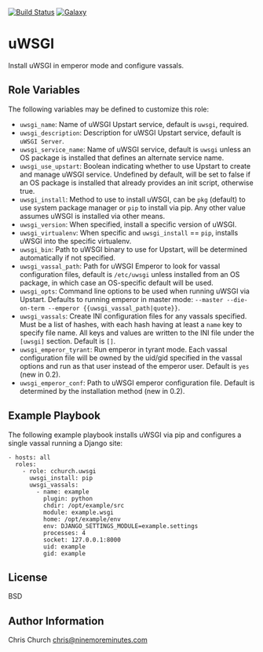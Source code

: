 [![Build Status](http://img.shields.io/travis/cchurch/ansible-role-uwsgi.svg)](https://travis-ci.org/cchurch/ansible-role-uwsgi)
[![Galaxy](http://img.shields.io/badge/galaxy-cchurch.uwsgi-blue.svg)](https://galaxy.ansible.com/list#/roles/4388)

uWSGI
=====

Install uWSGI in emperor mode and configure vassals.

Role Variables
--------------

The following variables may be defined to customize this role:

- `uwsgi_name`: Name of uWSGI Upstart service, default is `uwsgi`, required.
- `uwsgi_description`: Description for uWSGI Upstart service, default is
  `uWSGI Server`.
- `uwsgi_service_name`: Name of uWSGI service, default is `uwsgi` unless an OS
  package is installed that defines an alternate service name.
- `uwsgi_use_upstart`: Boolean indicating whether to use Upstart to create and
  manage uWSGI service.  Undefined by default, will be set to false if an OS
  package is installed that already provides an init script, otherwise true.
- `uwsgi_install`: Method to use to install uWSGI, can be `pkg` (default) to
  use system package manager or `pip` to install via pip.  Any other value
  assumes uWSGI is installed via other means.
- `uwsgi_version`: When specified, install a specific version of uWSGI.
- `uwsgi_virtualenv`: When specific and `uwsgi_install` == `pip`, installs
  uWSGI into the specific virtualenv.
- `uwsgi_bin`: Path to uWSGI binary to use for Upstart, will be determined
  automatically if not specified.
- `uwsgi_vassal_path`: Path for uWSGI Emperor to look for vassal configuration
  files, default is `/etc/uwsgi` unless installed from an OS package, in
  which case an OS-specific default will be used.
- `uwsgi_opts`: Command line options to be used when running uWSGI via
  Upstart.  Defaults to running emperor in master mode:
  `--master --die-on-term --emperor {{uwsgi_vassal_path|quote}}`.
- `uwsgi_vassals`: Create INI configuration files for any vassals specified.
  Must be a list of hashes, with each hash having at least a `name` key to
  specify file name.  All keys and values are written to the INI file under
  the `[uwsgi]` section.  Default is `[]`.
- `uwsgi_emperor_tyrant`: Run emperor in tyrant mode.  Each vassal configuration
  file will be owned by the uid/gid specified in the vassal options and run as
  that user instead of the emperor user.  Default is `yes` (new in 0.2).
- `uwsgi_emperor_conf`: Path to uWSGI emperor configuration file.  Default is
  determined by the installation method (new in 0.2).

Example Playbook
----------------

The following example playbook installs uWSGI via pip and configures a single
vassal running a Django site:

    - hosts: all
      roles:
        - role: cchurch.uwsgi
          uwsgi_install: pip
          uwsgi_vassals:
            - name: example
              plugin: python
              chdir: /opt/example/src
              module: example.wsgi
              home: /opt/example/env
              env: DJANGO_SETTINGS_MODULE=example.settings
              processes: 4
              socket: 127.0.0.1:8000
              uid: example
              gid: example

License
-------

BSD

Author Information
------------------

Chris Church <chris@ninemoreminutes.com>
